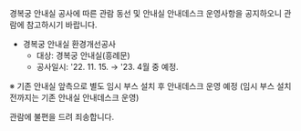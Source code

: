 경복궁 안내실 공사에 따른 관람 동선 및 안내실 안내데스크 운영사항을 공지하오니 관람에 참고하시기 바랍니다.

- 경복궁 안내실 환경개선공사
  - 대상: 경복궁 안내실(흥례문)
  - 공사일시: '22. 11. 15. → '23. 4월 중 예정.

※ 기존 안내실 앞측으로 별도 임시 부스 설치 후 안내데스크 운영 예정 (임시 부스 설치 전까지는 기존 안내실 안내데스크 운영)

관람에 불편을 드려 죄송합니다.